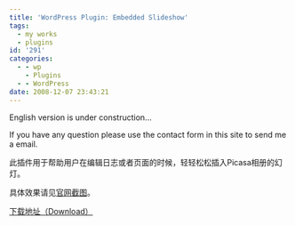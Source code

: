 ```yaml
---
title: 'WordPress Plugin: Embedded Slideshow'
tags:
  - my works
  - plugins
id: '291'
categories:
  - - wp
    - Plugins
  - - WordPress
date: 2008-12-07 23:43:21
---
```


English version is under construction...

If you have any question please use the contact form in this site to send me a email.

此插件用于帮助用户在编辑日志或者页面的时候，轻轻松松插入Picasa相册的幻灯。

具体效果请见[官网截图](http://wordpress.org/extend/plugins/embedded-slideshow/screenshots/)。

[下载地址（Download）](http://downloads.wordpress.org/plugin/embedded-slideshow.0.2.zip)